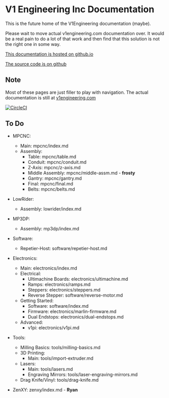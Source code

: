 V1 Engineering Inc Documentation
================================

This is the future home of the V1Engineering documentation (maybe).

Please wait to move actual v1engineering.com documentation over. It would be a real pain to do a lot
of that work and then find that this solution is not the right one in some way.

[This documentation is hosted on
github.io](https://v1engineeringinc.github.io/V1EngineeringInc-Docs)

[The source code is on github](https://github.com/V1EngineeringInc/V1EngineeringInc-Docs)

## Note

Most of these pages are just filler to play with navigation. The actual documentation is still at
[v1engineering.com](https://www.v1engineering.com/assembly/)

[![CircleCI](https://circleci.com/gh/V1EngineeringInc/V1EngineeringInc-Docs/tree/master.svg?style=svg)](https://circleci.com/gh/V1EngineeringInc/V1EngineeringInc-Docs/tree/master)

## To Do

 - MPCNC:
   - Main: mpcnc/index.md
   - Assembly:
     - Table: mpcnc/table.md
     - Conduit: mpcnc/conduit.md
     - Z-Axis: mpcnc/z-axis.md
     - Middle Assembly: mpcnc/middle-assm.md - **frosty** 
     - Gantry: mpcnc/gantry.md
     - Final: mpcnc/final.md
     - Belts: mpcnc/belts.md

 - LowRider:
   - Assembly: lowrider/index.md

 - MP3DP:
   - Assembly: mp3dp/index.md

 - Software:
   
   - Repetier-Host: software/repetier-host.md
   
   
 - Electronics:
   - Main: electronics/index.md
   - Electrical:
     - Ultimachine Boards: electronics/ultimachine.md
     - Ramps: electronics/ramps.md
     - Steppers: electronics/steppers.md
     - Reverse Stepper: software/reverse-motor.md
   - Getting Started:
     - Software: software/index.md
     - Firmware: electronics/marlin-firmware.md
     - Dual Endstops: electronics/dual-endstops.md
   - Advanced:
     - v1pi: electronics/v1pi.md
 - Tools:
   - Milling Basics: tools/milling-basics.md
   - 3D Printing:
     - Main: tools/import-extruder.md
   - Lasers:
     - Main: tools/lasers.md
     - Engraving Mirrors: tools/laser-engraving-mirrors.md
   - Drag Knife/Vinyl: tools/drag-knife.md

- ZenXY: zenxy/index.md - **Ryan**
